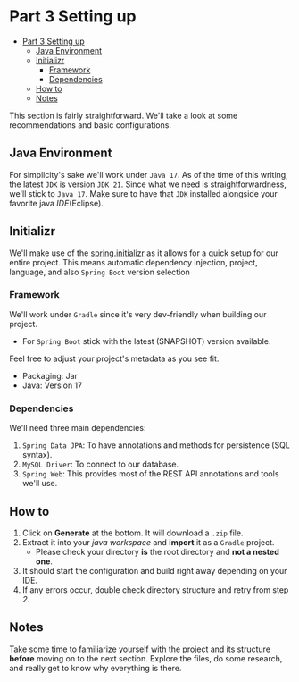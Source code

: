 # Part 3 Setting up

<!--toc:start-->

- [Part 3 Setting up](#part-3-setting-up)
  - [Java Environment](#java-environment)
  - [Initializr](#initializr)
    - [Framework](#framework)
    - [Dependencies](#dependencies)
  - [How to](#how-to)
  - [Notes](#notes)

<!--toc:end-->

This section is fairly straightforward.
We'll take a look at some recommendations and basic configurations.

## Java Environment

For simplicity's sake we'll work under `Java 17`.
As of the time of this writing, the latest `JDK` is version `JDK 21`.
Since what we need is straightforwardness, we'll stick to `Java 17`.
Make sure to have that `JDK` installed alongside your favorite java _IDE_(Eclipse).

## Initializr

We'll make use of the [spring.initializr](https://start.spring.io)
as it allows for a quick setup for our entire project.
This means automatic dependency injection, project,
language, and also `Spring Boot` version selection

### Framework

We'll work under `Gradle` since it's very dev-friendly when building our project.

- For `Spring Boot` stick with the latest (SNAPSHOT) version available.

Feel free to adjust your project's metadata as you see fit.

- Packaging: Jar
- Java: Version 17

### Dependencies

We'll need three main dependencies:

1. `Spring Data JPA`: To have annotations and methods for persistence (SQL syntax).
2. `MySQL Driver`: To connect to our database.
3. `Spring Web`: This provides most of the REST API annotations and tools we'll use.

## How to

1. Click on **Generate** at the bottom. It will download a `.zip` file.
2. Extract it into your _java workspace_ and **import** it as a `Gradle` project.
   - Please check your directory **is** the root directory and **not a nested one**.
3. It should start the configuration and build right away depending on your IDE.
4. If any errors occur, double check directory structure and retry from step _2_.

## Notes

Take some time to familiarize yourself with the project and its structure
**before** moving on to the next section.
Explore the files, do some research, and really get to know why everything is there.
